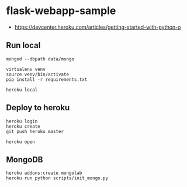 # flask-webapp-sample

- https://devcenter.heroku.com/articles/getting-started-with-python-o

## Run local

```
mongod --dbpath data/mongo

virtualenv venv
source venv/bin/activate
pip install -r requirements.txt

heroku local
```

## Deploy to heroku

```
heroku login
heroku create
git push heroku master

heroku open
```

## MongoDB

```
heroku addons:create mongolab
heroku run python scripts/init_mongo.py
```
